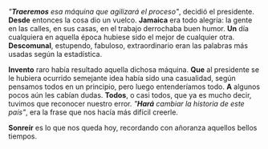 *"__Traeremos__ esa máquina que agilizará el proceso"*, decidió el presidente. **Desde** entonces la cosa dio un vuelco. **Jamaica** era todo alegría: la gente en las calles, en sus casas, en el trabajo derrochaba buen humor. **Un** día cualquiera en aquella época hubiese sido el mejor de cualquier otra. **Descomunal**, estupendo, fabuloso, extraordinario eran las palabras más usadas según la estadística.

**Invento** raro había resultado aquella dichosa máquina. **Que** al presidente se le hubiera ocurrido semejante idea había sido una casualidad, según pensamos todos en un principio, pero luego entenderíamos todo. **A** algunos pocos aún les cabían dudas. **Todos**, o casi todos, que ya es mucho decir, tuvimos que reconocer nuestro error. _"**Hará** cambiar la historia de este país"_, era la frase que nos hacía más difícil creerle.

**Sonreír** es lo que nos queda hoy, recordando con añoranza aquellos bellos tiempos.

